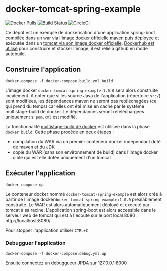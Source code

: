 # docker-tomcat-spring-example

[![Docker Pulls](https://img.shields.io/docker/pulls/kerphi/docker-tomcat-spring-example.svg)](https://registry.hub.docker.com/r/kerphi/docker-tomcat-spring-example) [![Build Status](https://travis-ci.org/kerphi/docker-tomcat-spring-example.svg?branch=master)](https://travis-ci.org/kerphi/docker-tomcat-spring-example) [![CircleCI](https://circleci.com/gh/kerphi/docker-tomcat-spring-example.svg?style=svg)](https://circleci.com/gh/kerphi/docker-tomcat-spring-example)

Ce dépôt est un exemple de dockerisation d'une application spring-boot compilée dans un war via [l'image docker officielle maven](https://hub.docker.com/_/maven) puis déployée et exécutée dans un [tomcat via son image docker officielle](https://hub.docker.com/_/tomcat). [Dockerhub est utilisé](https://registry.hub.docker.com/r/kerphi/docker-tomcat-spring-example) pour construire et stocker l'image, il est relié à github en mode autobuild.


## Construire l'application

```shell
docker-compose -f docker-compose.build.yml build
```

L'image docker `docker-tomcat-spring-example:1.0.0` sera alors construite localement. A noter que si les source Java de l'application (répertoire `src/`) sont modifiées, les dépendances maven ne seront pas retéléchagées (ce qui prend du temps) car elles ont été mise en cache par le système multistage-build de docker. Le dépendances seront retéléchargées uniquement si `pom.xml` est modifié.

La fonctionnalité [multistage-build de docker](https://docs.docker.com/engine/userguide/eng-image/multistage-build/) est utilisée dans la phase `docker build`. Cette phase procède en deux étapes :
- compilation du WAR via un premier conteneur docker indépendant doté de maven et du JDK
- copie du WAR (sans son environnement de build) dans l'image docker cible qui est elle dotée uniquement d'un tomcat

## Exécuter l'application

```shell
docker-compose up
```

Le conteneur docker nommé `docker-tomcat-spring-example` est alors créé à partir de l'image docker`docker-tomcat-spring-example:1.0.0` préalablement construite. Le WAR est alors automatiquement déployé et executé par tomcat à sa racine. L'application spring-boot est alors accessible dans le serveur web de tomcat qui est à l'écoute sur le port local 8080 : http://localhost:8080/

Pour stopper l'application utiliser `CTRL+C`

### Debugguer l'application

```shell
docker-compose -f docker-compose.debug.yml up
```

Ensuite connectez un debuggueur JPDA sur 127.0.0.1:8000
